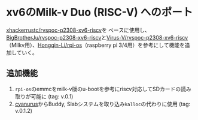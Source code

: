 # xv6のMilk-v Duo (RISC-V) へのポート


[xhackerrustc/rvspoc-p2308-xv6-riscv](https://github.com/xhackerustc/rvspoc-p2308-xv6-riscv)を
ベースに使用し、[BigBrotherJu/rvspoc-p2308-xv6-riscv](https://github.com/BigBrotherJu/rvspoc-p2308-xv6-riscv)と[Virus-V/rvspoc-p2308-xv6-riscv](https://github.com/Virus-V/rvspoc-p2308-xv6-riscv)（Milkv用）、[Hongqin-Li/rpi-os](https://github.com/Hongqin-Li/rpi-os)（raspberry pi 3/4用）を参考にして機能を追加していく。

## 追加機能

1. `rpi-os`のemmcをmilk-v版のu-bootを参考にriscv対応してSDカードの読み取りが可能に (tag: v.0.1)
2. [cyanurus](https://github.com/redcap97/cyanurus)からBuddy, Slabシステムを取り込み`kalloc`の代わりに使用 (tag: v.0.1.2)
